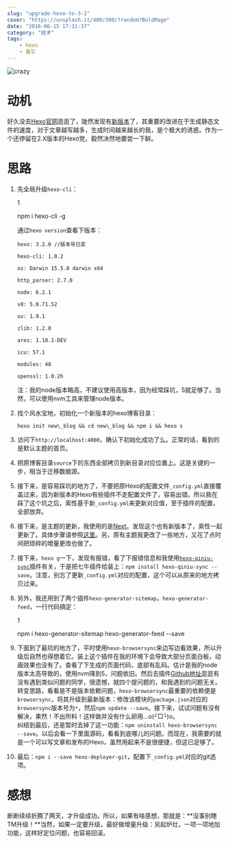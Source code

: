 ```yaml
---
slug: "upgrade-hexo-to-3-2"
cover: "https://unsplash.it/400/300/?random?BoldMage"
date: "2016-06-15 17:31:37"
category: "技术"
tags:
    - hexo
    - 备忘
---
```

![crazy](http://zerosoul.github.io/2016/06/15/upgrade-hexo-to-3-2/crazy.jpg)

[](#动机 "动机")动机
==============

好久没去[Hexo官网](https://hexo.io)逛逛了，陡然发现有[新版本](https://hexo.io/news/2016/02/28/hexo-3-2-released/)了，其重要的改进在于生成静态文件的速度，对于文章越写越多，生成时间越来越长的我，是个极大的诱惑。作为一个还停留在2.X版本的Hexo党，毅然决然地要尝一下鲜。

[](#思路 "思路")思路
==============

1.  先全局升级`hexo-cli`：
    
    1
    
    npm i hexo-cli -g
    
    通过`hexo version`查看下版本：
    
    ``` shell
    hexo: 3.2.0 //版本号已变
    
    hexo-cli: 1.0.2
    
    os: Darwin 15.5.0 darwin x64
    
    http_parser: 2.7.0
    
    node: 6.2.1 
    
    v8: 5.0.71.52
    
    uv: 1.9.1
    
    zlib: 1.2.8
    
    ares: 1.10.1-DEV
    
    icu: 57.1
    
    modules: 48
    
    openssl: 1.0.2h
    ```
    注：我的node版本略高，不建议使用高版本，因为经常踩坑，5就足够了。当然，可以使用nvm工具来管理node版本。
    
2.  找个风水宝地，初始化一个新版本的hexo博客目录：
    
    ``` shell
    hexo init new\_blog && cd new\_blog && npm i && hexo s
    ```
3.  访问下`http://localhost:4000`，确认下初始化成功了么。正常的话，看到的是默认主题的首页。
    
4.  把原博客目录`source`下的东西全部拷贝到新目录对应位置上。这是关键的一步，相当于迁移数据源。
    
5.  接下来，是容易踩坑的地方了，不要把原Hexo的配置文件`_config.yml`直接覆盖过来，因为新版本的Hexo有些插件不走配置文件了，容易出错。所以我在踩了这个坑之后，索性基于新`_config.yml`来更新对应值，至于插件的配置，全部放弃。
6.  接下来，是主题的更新，我使用的是[Next](http://theme-next.iissnan.com/)。发现这个也有新版本了，索性一起更新了。具体步骤请参照[这里](http://theme-next.iissnan.com/getting-started.html)。另，原有主题我更改了一些地方，又花了点时间把琐碎的增量更改也做了。
7.  接下来，`hexo g`一下，发现有报错，看了下报错信息和我使用[`hexo-qiniu-sync`](https://github.com/gyk001/hexo-qiniu-sync)插件有关，于是把七牛插件给装上：`npm install hexo-qiniu-sync --save`。注意，别忘了更新`_config.yml`对应的配置，这个可以从原来的地方拷贝过来。
8.  另外，我还用到了两个插件`hexo-generator-sitemap`，`hexo-generator-feed`，一行代码搞定：
    
    1
    
    npm i hexo-generator-sitemap hexo-generator-feed --save
    
9.  下面到了最坑的地方了，平时使用`hexo-browsersync`来边写边看效果，所以升级后自然也得想着它。装上这个插件在我的环境下会导致大部分页面白板，动画效果也没有了。查看了下生成的页面代码，底部有乱码。估计是我的node版本太高导致的，使用nvm降到5，问题依旧。然后去插件[Github地址](https://github.com/hexojs/hexo-browsersync)逛逛有没有遇到类似问题的同学，很遗憾，就四个提问题的，和我遇到的问题无关。转变思路，看看是不是版本依赖问题，`hexo-browsersync`最重要的依赖便是`browsersync`，将其升级到最新版本：修改该模块的`package.json`对应的`browsersync`版本号为`*`，然后`npm update --save`。接下来，试试问题有没有解决，果然！不出所料！这样做并没有什么卵用…o(╯□╰)o。  
    纠结到最后，还是暂时去掉了这一功能：`npm uninstall hexo-browsersync --save`。以后会看一下里面源码，看看到底哪儿的问题。而现在，我需要的就是一个可以写文章和发布的Hexo，虽然用起来不是很便捷，但这已足够了。
    
10.  最后：`npm i --save hexo-deployer-git`，配置下`_config.yml`对应的git选项。
    

[](#感想 "感想")感想
==============

断断续续折腾了两天，才升级成功。所以，如果有啥感想，那就是：**没事别瞎TM升级！**当然，如果一定要升级，最好做增量升级：另起炉灶，一项一项地加功能，这样好定位问题，也容易回滚。